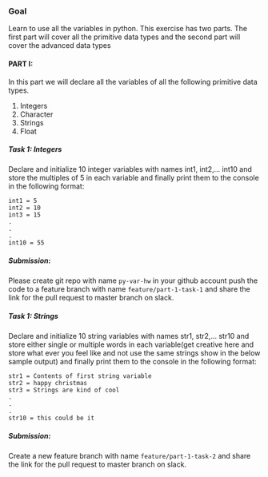 ### Goal

Learn to use all the variables in python. This exercise has two parts. The first part will cover all the primitive data types and the second part will cover the advanced data types

#### PART I:

In this part we will declare all the variables of all the following primitive data types.

1. Integers
2. Character
3. Strings
4. Float

##### Task 1: Integers

Declare and initialize 10 integer variables with names int1, int2,... int10 and store the multiples of 5 in each variable and finally print them to the console in the following format:

```
int1 = 5
int2 = 10
int3 = 15
.
.
.
int10 = 55
```

##### Submission:

Please create git repo with name `py-var-hw` in your github account push the code to a feature branch with name `feature/part-1-task-1` and share the link for the pull request to master branch on slack.


##### Task 1: Strings

Declare and initialize 10 string variables with names str1, str2,... str10 and store either single or multiple words in each variable(get creative here and store what ever you feel like and not use the same strings show in the below sample output) and finally print them to the console in the following format:

```
str1 = Contents of first string variable
str2 = happy christmas
str3 = Strings are kind of cool
.
.
.
str10 = this could be it
```

##### Submission:

Create a new feature branch with name `feature/part-1-task-2` and share the link for the pull request to master branch on slack.
